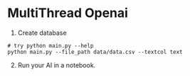 # MultiThread Openai

1. Create database
```
# try python main.py --help
python main.py --file_path data/data.csv --textcol text
```


2. Run your AI in a notebook.
```

```